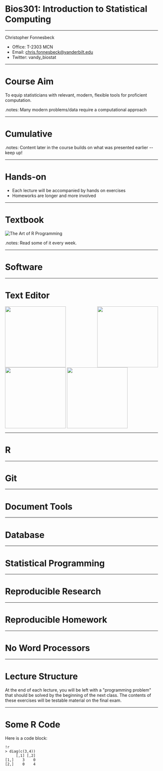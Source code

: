 # Bios301: Introduction to Statistical Computing

---

Christopher Fonnesbeck

* Office: T-2303 MCN
* Email: chris.fonnesbeck@vanderbilt.edu
* Twitter: vandy_biostat

---

# Course Aim

To equip statisticians with relevant, modern, flexible tools for proficient computation.

.notes: Many modern problems/data require a computational approach

---

# Cumulative

.notes: Content later in the course builds on what was presented earlier -- keep up!

---

# Hands-on

* Each lecture will be accompanied by hands on exercises
* Homeworks are longer and more involved

---

# Textbook

![The Art of R Programming](http://nostarch.com/sites/default/files/imagecache/product_full/R_cvr_front.png)

.notes: Read some of it every week.

---

# Software

---

# Text Editor

<img src=http://f.cl.ly/items/0d1p2M1e380l2j3C2Z40/vim-logo-en.png width=200 align=left>
<img src=http://f.cl.ly/items/3y0S1S352y1B2c032u2I/textmate.png width=200, align=right>
<img src=http://f.cl.ly/items/0E3s2a0V3p3d3E432114/Sublime-Text-2.png width=200, align=center>
<img src=http://f.cl.ly/items/2b1l2c1c0U2L1q3A0A34/gnu-project.png width=200, align=center>

---

# R

---

# Git

---

# Document Tools

---

# Database

---

# Statistical Programming

---

# Reproducible Research

---

# Reproducible **Homework**

---

# No Word Processors

---

# Lecture Structure

At the end of each lecture, you will be left with a "programming problem" that should be solved by the beginning of the next class. The contents of these exercises will be testable material on the final exam.

---

# Some R Code

Here is a code block:

	!r
	> diag(c(3,4))
	     [,1] [,2]
	[1,]    3    0
	[2,]    0    4